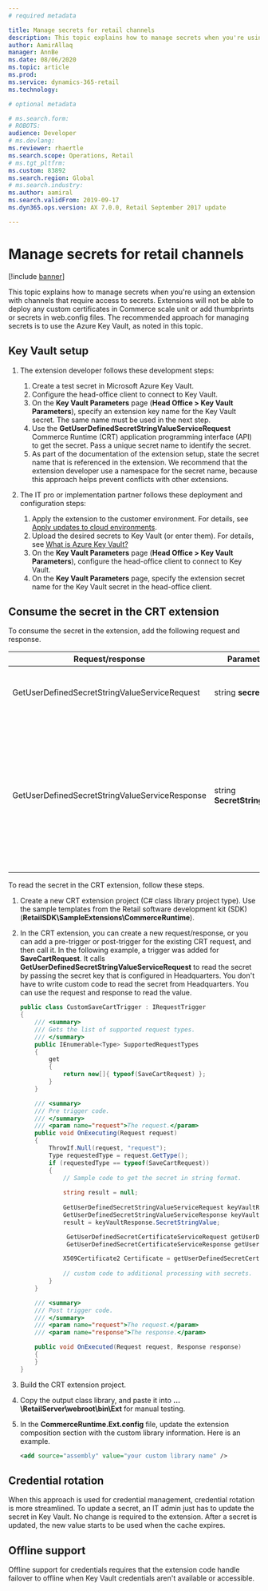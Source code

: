 ```yaml
---
# required metadata

title: Manage secrets for retail channels
description: This topic explains how to manage secrets when you're using an extension with channels that require access to secrets.
author: AamirAllaq
manager: AnnBe
ms.date: 08/06/2020
ms.topic: article
ms.prod:
ms.service: dynamics-365-retail
ms.technology:

# optional metadata

# ms.search.form:
# ROBOTS:
audience: Developer
# ms.devlang:
ms.reviewer: rhaertle
ms.search.scope: Operations, Retail
# ms.tgt_pltfrm:
ms.custom: 83892
ms.search.region: Global
# ms.search.industry:
ms.author: aamiral
ms.search.validFrom: 2019-09-17
ms.dyn365.ops.version: AX 7.0.0, Retail September 2017 update

---
```


# Manage secrets for retail channels

[!include [banner](../includes/banner.md)]

This topic explains how to manage secrets when you're using an extension with channels that require access to secrets. Extensions will not be able to deploy any custom certificates in Commerce scale unit or add thumbprints or secrets in web.config files. The recommended approach for managing secrets is to use the Azure Key Vault, as noted in this topic.

## Key Vault setup

1. The extension developer follows these development steps:

    1. Create a test secret in Microsoft Azure Key Vault.
    2. Configure the head-office client to connect to Key Vault.
    3. On the **Key Vault Parameters** page (**Head Office \> Key Vault Parameters**), specify an extension key name for the Key Vault secret. The same name must be used in the next step.
    4. Use the **GetUserDefinedSecretStringValueServiceRequest** Commerce Runtime (CRT) application programming interface (API) to get the secret. Pass a unique secret name to identify the secret.
    5. As part of the documentation of the extension setup, state the secret name that is referenced in the extension. We recommend that the extension developer use a namespace for the secret name, because this approach helps prevent conflicts with other extensions.

2. The IT pro or implementation partner follows these deployment and configuration steps:

    1. Apply the extension to the customer environment. For details, see [Apply updates to cloud environments](../../dev-itpro/deployment/apply-deployable-package-system.md).
    2. Upload the desired secrets to Key Vault (or enter them). For details, see [What is Azure Key Vault?](https://docs.microsoft.com/azure/key-vault/key-vault-overview)
    3. On the **Key Vault Parameters** page (**Head Office \> Key Vault Parameters**), configure the head-office client to connect to Key Vault.
    4. On the **Key Vault Parameters** page, specify the extension secret name for the Key Vault secret in the head-office client.

## Consume the secret in the CRT extension

To consume the secret in the extension, add the following request and response.

| Request/response                               | Parameters                   | Description |
|------------------------------------------------|------------------------------|-------------|
| GetUserDefinedSecretStringValueServiceRequest  | string **secretName**        | The request class that is used to get user-defined secrets from Headquarters. |
| GetUserDefinedSecretStringValueServiceResponse | string **SecretStringValue** | The response class that is used to get user-defined secrets from Headquarters. The response returns a **SecretStringValue** value, and extensions can type-cast this value to **X509Certificate2** or use it as string value. |

To read the secret in the CRT extension, follow these steps.

1. Create a new CRT extension project (C\# class library project type). Use the sample templates from the Retail software development kit (SDK) (**RetailSDK\\SampleExtensions\\CommerceRuntime**).
2. In the CRT extension, you can create a new request/response, or you can add a pre-trigger or post-trigger for the existing CRT request, and then call it. In the following example, a trigger was added for **SaveCartRequest**. It calls **GetUserDefinedSecretStringValueServiceRequest** to read the secret by passing the secret key that is configured in Headquarters. You don't have to write custom code to read the secret from Headquarters. You can use the request and response to read the value.

    ```csharp
    public class CustomSaveCartTrigger : IRequestTrigger
    {
        /// <summary>
        /// Gets the list of supported request types.
        /// </summary>
        public IEnumerable<Type> SupportedRequestTypes
        {
            get
            {
                return new[]{ typeof(SaveCartRequest) };
            }
        }

        /// <summary>
        /// Pre trigger code.
        /// </summary>
        /// <param name="request">The request.</param>
        public void OnExecuting(Request request)
        {
            ThrowIf.Null(request, "request");
            Type requestedType = request.GetType();
            if (requestedType == typeof(SaveCartRequest))
            {
                // Sample code to get the secret in string format.
               
                string result = null;
                   
                GetUserDefinedSecretStringValueServiceRequest keyVaultRequest = new GetUserDefinedSecretStringValueServiceRequest("SecretName");
                GetUserDefinedSecretStringValueServiceResponse keyVaultResponse = request.RequestContext.Execute<GetUserDefinedSecretStringValueServiceResponse>(keyVaultRequest);
                result = keyVaultResponse.SecretStringValue;

                 GetUserDefinedSecretCertificateServiceRequest getUserDefinedSecretCertificateServiceRequest = new GetUserDefinedSecretCertificateServiceRequest(profileId: null, secretName: "SecretName", thumbprint: null, expirationInterval: null);
                 GetUserDefinedSecretCertificateServiceResponse getUserDefinedSecretCertificateServiceResponse = request.RequestContext.Execute<GetUserDefinedSecretCertificateServiceResponse>(getUserDefinedSecretCertificateServiceRequest);

                X509Certificate2 Certificate = getUserDefinedSecretCertificateServiceResponse.Certificate;
               
                // custom code to additional processing with secrets.
            }
        }

        /// <summary>
        /// Post trigger code.
        /// </summary>
        /// <param name="request">The request.</param>
        /// <param name="response">The response.</param>

        public void OnExecuted(Request request, Response response)
        {
        }
    }
    ```

3. Build the CRT extension project.
4. Copy the output class library, and paste it into **…\\RetailServer\\webroot\\bin\\Ext** for manual testing.
5. In the **CommerceRuntime.Ext.config** file, update the extension composition section with the custom library information. Here is an example.

    ```Xml
    <add source="assembly" value="your custom library name" />
    ```

## Credential rotation

When this approach is used for credential management, credential rotation is more streamlined. To update a secret, an IT admin just has to update the secret in Key Vault. No change is required to the extension. After a secret is updated, the new value starts to be used when the cache expires.

## Offline support

Offline support for credentials requires that the extension code handle failover to offline when Key Vault credentials aren't available or accessible.
